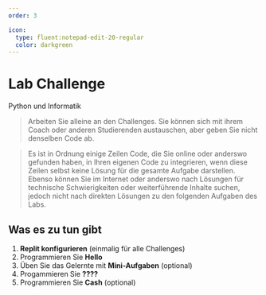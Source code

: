 ```yaml
---
order: 3

icon:
  type: fluent:notepad-edit-20-regular
  color: darkgreen
---
```


# Lab Challenge

Python und Informatik

> Arbeiten Sie alleine an den Challenges. Sie können sich mit ihrem Coach oder anderen Studierenden austauschen, aber geben Sie nicht denselben Code ab. 

> Es ist in Ordnung einige Zeilen Code, die Sie online oder anderswo gefunden haben, in Ihren eigenen Code zu integrieren, wenn diese Zeilen selbst keine Lösung für die gesamte Aufgabe darstellen. Ebenso können Sie im Internet oder anderswo nach Lösungen für technische Schwierigkeiten oder weiterführende Inhalte suchen, jedoch nicht nach direkten Lösungen zu den folgenden Aufgaben des Labs.

## Was es zu tun gibt

1. **Replit konfigurieren** (einmalig für alle Challenges)
2. Programmieren Sie **Hello**
3. Üben Sie das Gelernte mit **Mini-Aufgaben** (optional)
4. Progammieren Sie **????**
5. Programmieren Sie **Cash** (optional)

